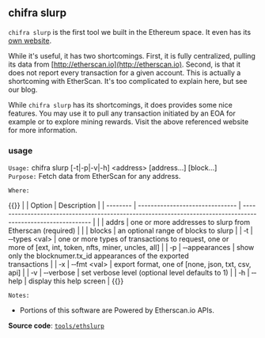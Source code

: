 ## chifra slurp

`chifra slurp` is the first tool we built in the Ethereum space. It even has its [own website](http://ethslurp.com).

While it's useful, it has two shortcomings. First, it is fully centralized, pulling its data from [http://etherscan.io](http://etherscan.io). Second, is that it does not report every transaction for a given account. This is actually a shortcoming with EtherScan. It's too complicated to explain here, but see our blog.

While `chifra slurp` has its shortcomings, it does provides some nice features. You may use it to pull any transaction initiated by an EOA for example or to explore mining rewards. Visit the above referenced website for more information.

### usage

`Usage:`    chifra slurp [-t|-p|-v|-h] &lt;address&gt; [address...] [block...]  
`Purpose:`  Fetch data from EtherScan for any address.

`Where:`

{{<td>}}
|          | Option                          | Description                                                                                                  |
| -------- | ------------------------------- | ------------------------------------------------------------------------------------------------------------ |
|          | addrs                           | one or more addresses to slurp from Etherscan (required)                                                     |
|          | blocks                          | an optional range of blocks to slurp                                                                         |
| &#8208;t | &#8208;&#8208;types &lt;val&gt; | one or more types of transactions to request, one or<br/>more of [ext, int, token, nfts, miner, uncles, all] |
| &#8208;p | &#8208;&#8208;appearances       | show only the blocknumer.tx_id appearances of the exported<br/>transactions                                  |
| &#8208;x | &#8208;&#8208;fmt &lt;val&gt;   | export format, one of [none, json, txt, csv, api]                                                            |
| &#8208;v | &#8208;&#8208;verbose           | set verbose level (optional level defaults to 1)                                                             |
| &#8208;h | &#8208;&#8208;help              | display this help screen                                                                                     |
{{</td>}}

`Notes:`

- Portions of this software are Powered by Etherscan.io APIs.

**Source code**: [`tools/ethslurp`](https://github.com/TrueBlocks/trueblocks-core/tree/master/src/tools/ethslurp)

